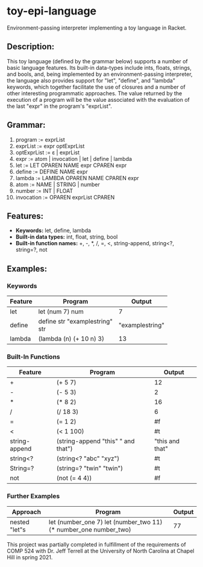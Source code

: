 # toy-epi-language
Environment-passing interpreter implementing a toy language in Racket.

## Description:
This toy language (defined by the grammar below) supports a number of basic language features. Its built-in data-types include ints, floats, strings, and bools, and, being implemented by an environment-passing interpreter, the language also provides support for "let", "define", and "lambda" keywords, which together facilitate the use of closures and a number of other interesting programmatic approaches. The value returned by the execution of a program will be the value associated with the evaluation of the last "expr" in the program's "exprList".

## Grammar:
1. program := exprList
2. exprList := expr optExprList
3. optExprList := ɛ | exprList
4. expr := atom | invocation | let | define | lambda
5. let := LET OPAREN NAME expr CPAREN expr
6. define := DEFINE NAME expr
7. lambda := LAMBDA OPAREN NAME CPAREN expr
8. atom := NAME | STRING | number
9. number := INT | FLOAT
10. invocation := OPAREN exprList CPAREN

## Features:
- **Keywords:** let, define, lambda
- **Built-in data types:** int, float, string, bool
- **Built-in function names:** +, -, *, /, =, <, string-append, string\<?, string=?, not

## Examples:

### Keywords
| Feature | Program | Output |
| - | - | - |
| let | let (num 7) num | 7 |
| define | define str "examplestring" <br/> str | "examplestring" |
| lambda | (lambda (n) (+ 10 n) 3) | 13 |

### Built-In Functions
| Feature | Program | Output |
| - | - | - |
| + | (+ 5 7) | 12 |
| - | (- 5 3) | 2 |
| \* | (\* 8 2) | 16 |
| / | (/ 18 3) | 6 |
| = | (= 1 2) | #f |
| < | (< 1 100) | #t |
| string-append | (string-append "this" " and that") | "this and that" |
| string\<? | (string\<? "abc" "xyz") | #t |
| String=? | (string=? "twin" "twin") | #t |
| not | (not (= 4 4)) | #f |

### Further Examples
| Approach | Program | Output |
| - | - | - |
| nested "let"s | let (number_one 7) let (number_two 11) (* number_one number_two) | 77 |

This project was partially completed in fulfillment of the requirements of COMP 524 with Dr. Jeff Terrell at the University of North Carolina at Chapel Hill in spring 2021.
